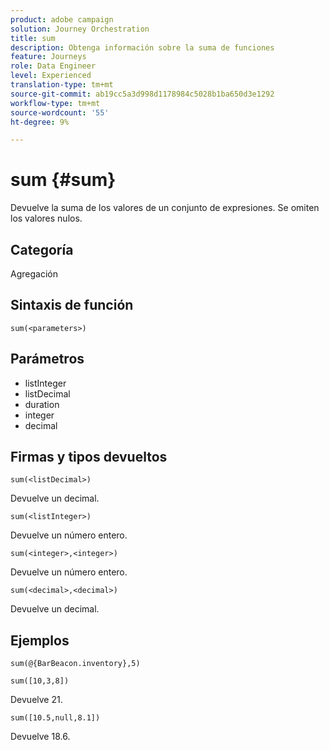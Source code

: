 ```yaml
---
product: adobe campaign
solution: Journey Orchestration
title: sum
description: Obtenga información sobre la suma de funciones
feature: Journeys
role: Data Engineer
level: Experienced
translation-type: tm+mt
source-git-commit: ab19cc5a3d998d1178984c5028b1ba650d3e1292
workflow-type: tm+mt
source-wordcount: '55'
ht-degree: 9%

---
```



# sum {#sum}

Devuelve la suma de los valores de un conjunto de expresiones. Se omiten los valores nulos.

## Categoría

Agregación

## Sintaxis de función

`sum(<parameters>)`

## Parámetros

* listInteger
* listDecimal
* duration
* integer
* decimal

## Firmas y tipos devueltos

`sum(<listDecimal>)`

Devuelve un decimal.

`sum(<listInteger>)`

Devuelve un número entero.

`sum(<integer>,<integer>)`

Devuelve un número entero.

`sum(<decimal>,<decimal>)`

Devuelve un decimal.

## Ejemplos

`sum(@{BarBeacon.inventory},5)`

`sum([10,3,8])`

Devuelve 21.

`sum([10.5,null,8.1])`

Devuelve 18.6.
